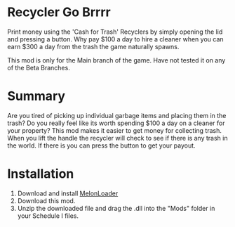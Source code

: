# Recycler Go Brrrr
Print money using the 'Cash for Trash' Recyclers by simply opening the lid and pressing a button. Why pay $100 a day to hire a cleaner when you can earn $300 a day from the trash the game naturally spawns.

This mod is only for the Main branch of the game. Have not tested it on any of the Beta Branches.

# Summary
Are you tired of picking up individual garbage items and placing them in the trash? Do you really feel like its worth spending $100 a day on a cleaner for your property? This mod makes it easier to get money for collecting trash. When you lift the handle the recycler will check to see if there is any trash in the world. If there is you can press the button to get your payout.


# Installation
1. Download and install [MelonLoader](https://github.com/LavaGang/MelonLoader/releases)
1. Download this mod.
1. Unzip the downloaded file and drag the .dll into the "Mods" folder in your Schedule I files.